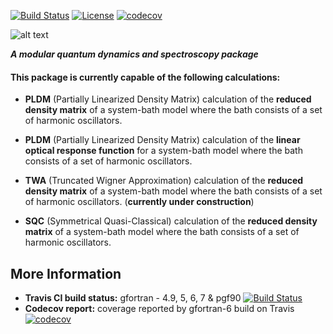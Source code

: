 [![Build Status](https://travis-ci.org/jprov410/mqds.svg?branch=master)](https://travis-ci.org/jprov410/mqds)
[![License](https://img.shields.io/badge/License-BSD%203--Clause-blue.svg)](https://opensource.org/licenses/BSD-3-Clause)
[![codecov](https://codecov.io/gh/jprov410/mqds/branch/master/graph/badge.svg)](https://codecov.io/gh/jprov410/mqds)

![alt text](https://github.com/jprov410/mqds/blob/master/misc/logo.jpg)

__*A modular quantum dynamics and spectroscopy package*__

#### This package is currently capable of the following calculations:


* __PLDM__ (Partially Linearized Density Matrix) calculation of the __reduced density matrix__ of a system-bath model where the bath consists of a set of harmonic oscillators.

* __PLDM__ (Partially Linearized Density Matrix) calculation of the __linear optical response function__ for a system-bath model where the bath consists of a set of harmonic oscillators.

* __TWA__ (Truncated Wigner Approximation) calculation of the __reduced density matrix__ of a system-bath model where the bath consists of a set of harmonic oscillators. (__currently under construction__)

* __SQC__ (Symmetrical Quasi-Classical) calculation of the __reduced density matrix__ of a system-bath model where the bath consists of a set of harmonic oscillators. 

More Information
----

* __Travis CI build status:__ gfortran - 4.9, 5, 6, 7 & pgf90 [![Build Status](https://travis-ci.org/jprov410/mqds.svg?branch=master)](https://travis-ci.org/jprov410/mqds)
* __Codecov report:__ coverage reported by gfortran-6 build on Travis [![codecov](https://codecov.io/gh/jprov410/mqds/branch/master/graph/badge.svg)](https://codecov.io/gh/jprov410/mqds)
